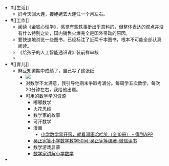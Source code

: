 - #[[生活]]
    - 妈今天回大连，接姥姥去大连住一个月左右。
- #[[工作]]
    - 阅读《金钱心理学》，感觉有些轶事挺出乎意料的，但整体表达的观点并没有什么特别之处，国内销售火爆完全是国外带动的原因。
    - 要快速地浏览一些图书，已经标注了近两千本图书，根本不可能全部认真阅读。
    - 《给孩子的人工智能通识课》装前样审核
    - 
- #[[育儿]]
    - 麻豆知道期中成绩了，自己写了这张纸
        - ![](https://firebasestorage.googleapis.com/v0/b/firescript-577a2.appspot.com/o/imgs%2Fapp%2Fxinyiheng%2FC9vCUvgwFH.png?alt=media&token=396b70ef-ac52-44c5-b204-20e870f3b554)
        - 对数学不太满意，我引导他期末争取考满分。每周学五次数学，每次20分钟左右，我给他出题。
        - 可用的数学学习资源
            - 嘟嘟数学
            - 火花思维
            - 数学家的故事
            - 可汗数学
            - 漫画
                - [小学数学早开窍，就看漫画哈哈笑（全10册） - 得到APP](https://www.dedao.cn/ebook/reader?id=EJmMZXq1b8qOpBlD69XAdP7LEGaKJWEm4znWxRnme5vrVzo4QMZYgNyk2jNA5467)
            - [吴正宪答小学数学教学50问-吴正宪等编著-微信读书](https://weread.qq.com/web/bookDetail/1b3329007219803d1b32e53)
            - 数学游戏启蒙
            - [数学家讲解小学数学](hook://file/f9slrwkkW?p=d2FuZ3hpYW9odWkvRGVza3RvcA==&n=%E6%95%B0%E5%AD%A6%E5%AE%B6%E8%AE%B2%E8%A7%A3%E5%B0%8F%E5%AD%A6%E6%95%B0%E5%AD%A6%20%28%5B%E7%BE%8E%5D%E4%BC%8D%E9%B8%BF%E7%86%99%20%28Hung%2DHsi%20Wu%29%29%20%28Z%2DLibrary%29%2Epdf)
- 
